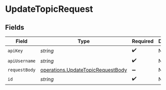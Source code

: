 # UpdateTopicRequest


## Fields

| Field                                                                                         | Type                                                                                          | Required                                                                                      | Description                                                                                   |
| --------------------------------------------------------------------------------------------- | --------------------------------------------------------------------------------------------- | --------------------------------------------------------------------------------------------- | --------------------------------------------------------------------------------------------- |
| `apiKey`                                                                                      | *string*                                                                                      | :heavy_check_mark:                                                                            | N/A                                                                                           |
| `apiUsername`                                                                                 | *string*                                                                                      | :heavy_check_mark:                                                                            | N/A                                                                                           |
| `requestBody`                                                                                 | [operations.UpdateTopicRequestBody](../../../sdk/models/operations/updatetopicrequestbody.md) | :heavy_minus_sign:                                                                            | N/A                                                                                           |
| `id`                                                                                          | *string*                                                                                      | :heavy_check_mark:                                                                            | N/A                                                                                           |